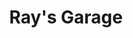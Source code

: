 ---
title: "Ray's Garage"
url: /smithfield/rays-garage-south-brightleaf-boulevard/
shop: Autowerkstatt
---
